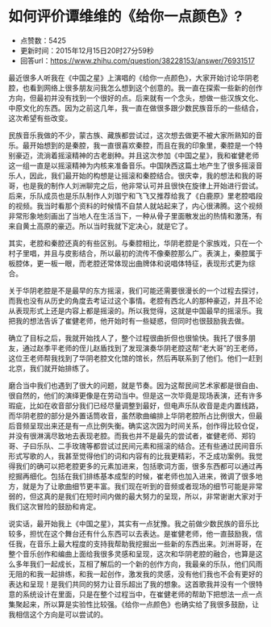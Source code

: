 # 如何评价谭维维的《给你一点颜色》?
- 点赞数：5425
- 更新时间：2015年12月15日20时27分59秒
- 回答url：https://www.zhihu.com/question/38228153/answer/76931517
<body>
 <p data-pid="7EO1Z2lf">最近很多人听我在《中国之星》上演唱的《给你一点颜色》，大家开始讨论华阴老腔，也看到网络上很多朋友问我怎么想到这个创意的。我一直在探索一些新的创作方向，但最初并没有找到一个很好的点。后来就有一个念头，想做一些汉族文化、中原文化的东西。因为之前这几年，我一直在做很多跟少数民族音乐的一些结合，这次希望有些改变。</p>
 <p data-pid="kF3RO4oC">民族音乐我做的不少，蒙古族、藏族都尝试过，这次想去做更不被大家所熟知的音乐。最开始想到的是秦腔，我一直很喜欢秦腔，而且在我的印象里，秦腔是一个特别豪迈，流淌着摇滚精神的古老剧种。并且这次参加《中国之星》，我和崔健老师这一组一直是以摇滚精神为内核来准备音乐。中国陕西这篇土地产生了很多摇滚音乐人，因此，我们最开始的构想是让摇滚和秦腔结合。很庆幸，我的想法和我的哥哥，也是我的制作人刘洲聊完之后，他非常认可并且很快在旋律上开始进行尝试。后来，乐队成员也是乐队制作人刘珈宁和飞飞又推荐给我了《白鹿原》里老腔唱段的视频。我当时看那个资料的时候情不自禁人就站起来了，内心很沸腾。这个视频非常形象地刻画出了当地人在生活当下，一种从骨子里面散发出的热情和激荡，有来自黄土高原的豪迈。所以当时我就下定决心，就是它了。</p>
 <p data-pid="LbZicMP5">其实，老腔和秦腔还真的有些区别。与秦腔相比，华阴老腔是个家族戏，只在一个村子里唱，并且与皮影结合，所以最初的流传不像秦腔那么广。表演上，秦腔属于板腔体，更一板一眼，而老腔还常体现出曲牌体和说唱体特征，表现形式更为综合。</p>
 <p data-pid="b_SU53Zj">关于华阴老腔是不是最早的东方摇滚，我们可能还需要很漫长的一个过程去探讨，而我也没有从历史的角度去考证过这个事情。老腔有西北人的那种豪迈，并且不论从表现形式上还是内容上都是摇滚的。所以我觉得，这就是中国最早的摇滚乐。我把我的想法告诉了崔健老师，他开始时有一些疑惑，但同时也很鼓励我去做。</p>
 <p data-pid="dj1z7XTJ">确立了目标之后，我就开始找人了，整个过程很曲折但也很愉快。我托了很多朋友，通过赵季平老师的侄儿赵盾找到了发现演奏华阴老腔这帮“老大哥”的王老师，这位王老师帮我找到了华阴老腔文化馆的馆长，然后再联系到了他们。他们一赶到北京，我们就开始排练了。</p>
 <p data-pid="PvXBRoJB">磨合当中我们也遇到了很大的问题，就是节奏。因为这帮民间艺术家都是很自由、很自然的，他们的演绎更像是在劳动当中。但是这一次毕竟是现场表演，还有许多瑕疵，比如在收音部分我们已经尽量调整到最好，但电声乐队收音是走内置线路，而华阴老腔的部分是外置话筒收音，虽然歌曲编排上华阴老腔所占比例很大，但最后音频呈现出来还是有一点比例失衡。确实这次因为时间关系，创作得比较仓促，并没有很淋漓尽致地去表现老腔。而我也并不是最先的尝试者，崔健老师、郑钧哥、子曰乐队、二手玫瑰等都尝试过民间元素和摇滚的结合。还有些通过民间音乐形式写歌的人，我甚至觉得他们的词和内容有的比我更精彩，不乏成功案例。我觉得我们的确可以把老腔更多的元素加进来，包括歌词方面，很多东西都可以通过再挖掘再细化。包括在我们排练基本成型的时候，崔老师也加入进来，微调了很多地方，就是为了让歌曲细节更丰富。我们现在听到的音频或者现场的细节可能是非常弱的，但这真的是我们在短时间内做的最大努力的呈现，所以，非常谢谢大家对于我们这次冒险的鼓励和肯定。</p>
 <p data-pid="51uu1DIm">说实话，最开始我上《中国之星》，其实有一点犹豫。我之前做少数民族的音乐比较多，担忧在这个舞台还有什么东西可以去表达。是崔健老师，他一直鼓励我，信任我，在音乐上最大程度的支持我帮助我挖掘出一些新的东西出来。刘洲哥哥，在整个音乐创作和编曲上面给我很多灵感和呈现，这次和华阴老腔的融合，也算是这么多年我们一起成长，互相了解后的一个新的创作方向，我最亲的乐队，他们风雨无阻的和我一起排练，和我一起创作，激发我的灵感，没有他们我也不会有更好的表达和呈现！是我们共同的努力让音乐超出了我的想象。这首歌我并没有一个很特意的系统设计在里面，只是在整个过程当中，在崔健老师的帮助下把想法一点一点集聚起来，所以算是实验性比较强。《给你一点颜色》也确实给了我很多鼓励，让我相信这个方向是可以尝试的。</p>
</body>